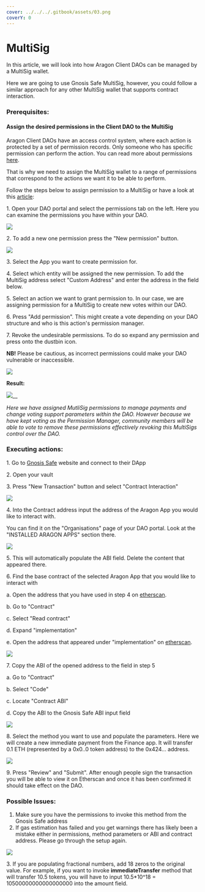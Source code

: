 ```yaml
---
cover: ../../../.gitbook/assets/03.png
coverY: 0
---
```


# MultiSig

In this article, we will look into how Aragon Client DAOs can be managed by a MultiSig wallet.

Here we are going to use Gnosis Safe MultiSig, however, you could follow a similar approach for any other MultiSig wallet that supports contract interaction.

### Prerequisites:

#### Assign the desired permissions in the Client DAO to the MultiSig

Aragon Client DAOs have an access control system, where each action is protected by a set of permission records. Only someone who has specific permission can perform the action. You can read more about permissions [here](https://hack.aragon.org/docs/acl-intro).

That is why we need to assign the MultiSig wallet to a range of permissions that correspond to the actions we want it to be able to perform.

Follow the steps below to assign permission to a MultiSig or have a look at this [article](https://help.aragon.org/article/21-permissions):

1\. Open your DAO portal and select the permissions tab on the left. Here you can examine the permissions you have within your DAO.

![](https://d33v4339jhl8k0.cloudfront.net/docs/assets/5c98a4fe0428633d2cf3fcf7/images/6112718fb55c2b04bf6dce7e/file-DCOHNWElgt.png)

2\. To add a new one permission press the "New permission" button.

![](https://d33v4339jhl8k0.cloudfront.net/docs/assets/5c98a4fe0428633d2cf3fcf7/images/611272116ffe270af2a97627/file-D7HYuaQgTh.png)

3\. Select the App you want to create permission for.

4\. Select which entity will be assigned the new permission. To add the MultiSig address select "Custom Address" and enter the address in the field below.

5\. Select an action we want to grant permission to. In our case, we are assigning permission for a MultiSig to create new votes within our DAO.

6\. Press "Add permission". This might create a vote depending on your DAO structure and who is this action's permission manager.

7\. Revoke the undesirable permissions. To do so expand any permission and press onto the dustbin icon.

**NB!** Please be cautious, as incorrect permissions could make your DAO vulnerable or inaccessible.

![](https://d33v4339jhl8k0.cloudfront.net/docs/assets/5c98a4fe0428633d2cf3fcf7/images/611275a7b37d837a3d0e2535/file-AecSpNvGSO.png)

**Result:**

![](https://d33v4339jhl8k0.cloudfront.net/docs/assets/5c98a4fe0428633d2cf3fcf7/images/610d0ef364a230081ba1ce2f/file-aDCnpa7wjo.png)\_\_

_Here we have assigned MutliSig permissions to manage payments and change voting support parameters within the DAO. However because we have kept voting as the Permission Manager, community members will be able to vote to remove these permissions effectively revoking this MultiSigs control over the DAO._

### Executing actions:

1\. Go to [Gnosis Safe](https://gnosis-safe.io) website and connect to their DApp

2\. Open your vault

3\. Press "New Transaction" button and select "Contract Interaction"

![](https://d33v4339jhl8k0.cloudfront.net/docs/assets/5c98a4fe0428633d2cf3fcf7/images/610d0efb766e8844fc34e2c5/file-ery56Brop6.png)

4\. Into the Contract address input the address of the Aragon App you would like to interact with.

You can find it on the "Organisations" page of your DAO portal. Look at the "INSTALLED ARAGON APPS" section there.

![](https://d33v4339jhl8k0.cloudfront.net/docs/assets/5c98a4fe0428633d2cf3fcf7/images/610d1014766e8844fc34e2cd/file-8cuqErvYC1.png)

5\. This will automatically populate the ABI field. Delete the content that appeared there.

6\. Find the base contract of the selected Aragon App that you would like to interact with

a. Open the address that you have used in step 4 on [etherscan](https://etherscan.io).

b. Go to "Contract"

c. Select "Read contract"

d. Expand "implementation"

e. Open the address that appeared under "implementation" on [etherscan](https://etherscan.io).

![](https://d33v4339jhl8k0.cloudfront.net/docs/assets/5c98a4fe0428633d2cf3fcf7/images/610d115d766e8844fc34e2ce/file-g3POvBnP7e.png)

7\. Copy the ABI of the opened address to the field in step 5

a. Go to "Contract"

b. Select "Code"

c. Locate "Contract ABI"

d. Copy the ABI to the Gnosis Safe ABI input field

![](https://d33v4339jhl8k0.cloudfront.net/docs/assets/5c98a4fe0428633d2cf3fcf7/images/610d12f1766e8844fc34e2d7/file-nCgkCpoDAD.png)

8\. Select the method you want to use and populate the parameters. Here we will create a new immediate payment from the Finance app. It will transfer 0.1 ETH (represented by a 0x0..0 token address) to the 0x424... address.

![](https://d33v4339jhl8k0.cloudfront.net/docs/assets/5c98a4fe0428633d2cf3fcf7/images/611277e1766e8844fc34f0ab/file-xlkaRMNQ6n.png)

9\. Press "Review" and "Submit". After enough people sign the transaction you will be able to view it on Etherscan and once it has been confirmed it should take effect on the DAO.

### Possible Issues:

1. Make sure you have the permissions to invoke this method from the Gnosis Safe address
2. If gas estimation has failed and you get warnings there has likely been a mistake either in permissions, method parameters or ABI and contract address. Please go through the setup again.

![](https://d33v4339jhl8k0.cloudfront.net/docs/assets/5c98a4fe0428633d2cf3fcf7/images/611278276ffe270af2a97644/file-rxfkptmQt8.png)

3\. If you are populating fractional numbers, add 18 zeros to the original value. For example, if you want to invoke **immediateTransfer** method that will transfer 10.5 tokens, you will have to input 10.5\*10^18 = 10500000000000000000 into the amount field.
